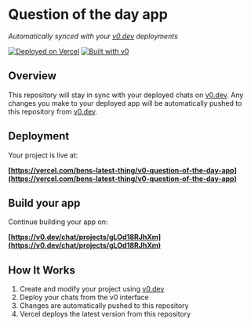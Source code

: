 # Question of the day app

*Automatically synced with your [v0.dev](https://v0.dev) deployments*

[![Deployed on Vercel](https://img.shields.io/badge/Deployed%20on-Vercel-black?style=for-the-badge&logo=vercel)](https://vercel.com/bens-latest-thing/v0-question-of-the-day-app)
[![Built with v0](https://img.shields.io/badge/Built%20with-v0.dev-black?style=for-the-badge)](https://v0.dev/chat/projects/gLOd18RJhXm)

## Overview

This repository will stay in sync with your deployed chats on [v0.dev](https://v0.dev).
Any changes you make to your deployed app will be automatically pushed to this repository from [v0.dev](https://v0.dev).

## Deployment

Your project is live at:

**[https://vercel.com/bens-latest-thing/v0-question-of-the-day-app](https://vercel.com/bens-latest-thing/v0-question-of-the-day-app)**

## Build your app

Continue building your app on:

**[https://v0.dev/chat/projects/gLOd18RJhXm](https://v0.dev/chat/projects/gLOd18RJhXm)**

## How It Works

1. Create and modify your project using [v0.dev](https://v0.dev)
2. Deploy your chats from the v0 interface
3. Changes are automatically pushed to this repository
4. Vercel deploys the latest version from this repository

